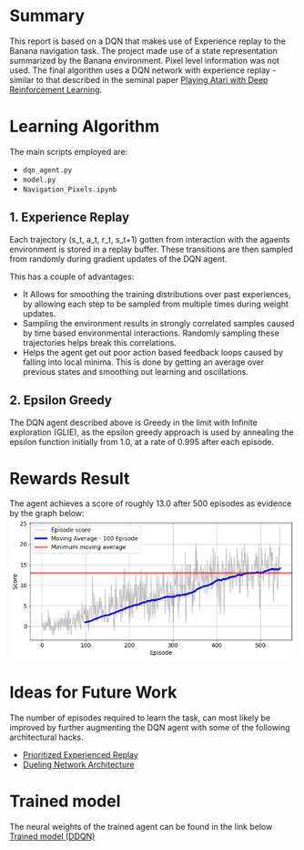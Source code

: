 # Summary
This report is based on a DQN that makes use of Experience replay to the Banana navigation task. 
The project made use of a state representation summarized by the Banana environment. Pixel level information was not used.
The final algorithm uses a DQN network with experience replay - similar to that described in the seminal paper [Playing Atari with Deep Reinforcement Learning](https://arxiv.org/pdf/1312.5602v1.pdf).

# Learning Algorithm
The main scripts employed are:
* ```dqn_agent.py```
* ```model.py```
* ```Navigation_Pixels.ipynb```


## 1. Experience Replay
Each trajectory (s_t, a_t, r_t, s_t+1) gotten from interaction with the agaents environment is stored in a replay buffer. 
These transitions are then sampled from randomly during gradient updates of the DQN agent. 

This has a couple of advantages:
*   It Allows for smoothing the training distributions over past experiences, 
    by allowing each step to be sampled from multiple times
    during weight updates.
*   Sampling the environment results in strongly correlated samples caused by 
    time based environmental interactions. Randomly sampling these trajectories
    helps break this correlations.
*   Helps the agent get out poor action based feedback loops caused by falling into local minima. 
    This is done by getting an average over previous states and smoothing out learning and oscillations.

## 2. Epsilon Greedy
The DQN agent described above is Greedy in the limit with Infinite exploration (GLIE), as the epsilon greedy approach is used by annealing the epsilon function initially from 1.0, at a rate of 0.995 after each episode.

# Rewards Result
The agent achieves a score of roughly 13.0 after 500 episodes as evidence by the graph below:
![Reward Plots](results.png)
# Ideas for Future Work
The number of episodes required to learn the task, can most likely be improved by further augmenting the 
DQN agent with some of the following architectural hacks.
- [Prioritized Experienced Replay](https://arxiv.org/abs/1511.05952)
- [Dueling Network Architecture](https://arxiv.org/pdf/1511.06581.pdf)

# Trained model
The neural weights of the trained agent can be found in the link below
[Trained model (DDQN)](./checkpoint.pth)